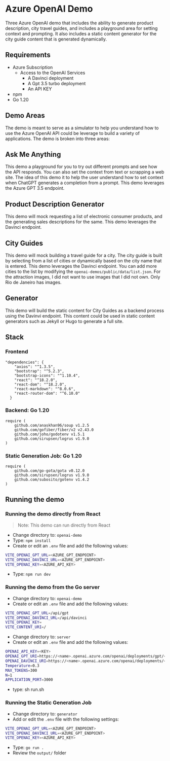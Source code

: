 # Azure OpenAI Demo

Three Azure OpenAI demo that includes the ability to generate product description, city travel guides, and includes a playground area for setting context and prompting. It also includes a static content generator for the city guide content that is generated dynamically.

## Requirements

- Azure Subscription
  - Access to the OpenAI Services
    - A Davinci deployment
    - A Gpt 3.5 turbo deployment
    - An API KEY
- npm
- Go 1.20

## Demo Areas

The demo is meant to serve as a simulator to help you understand how to use the Azure OpenAI API could be leverage to build a variety of applications. The demo is broken into three areas:

## Ask Me Anything

This demo a playground for you to try out different prompts and see how the API responds. You can also set the context from text or scrapping a web site. The idea of this demo it to help the user understand how to set context when ChatGPT generates a completion from a prompt. This demo leverages the Azure GPT 3.5 endpoint.

## Product Description Generator

This demo will mock requesting a list of electronic consumer products, and the generating sales descriptions for the same. This demo leverages the Davinci endpoint.

## City Guides

This demo will mock building a travel guide for a city. The city guide is built by selecting from a list of cities or dynamically based on the city name that is entered. This demo leverages the Davinci endpoint. You can add more cities to the list by modifying the `openai-demos/public/data/list.json`. For the attraction images, I did not want to use images that I did not own. Only Rio de Janeiro has images.

## Generator

This demo will build the static content for City Guides as a backend process using the Davinvi endpoint. This content could be used in static content generators such as Jekyll or Hugo to generate a full site.

## Stack

### Frontend

```text
"dependencies": {
    "axios": "^1.3.5",
    "bootstrap": "^5.2.3",
    "bootstrap-icons": "^1.10.4",
    "react": "^18.2.0",
    "react-dom": "^18.2.0",
    "react-markdown": "^8.0.6",
    "react-router-dom": "^6.10.0"
  }
```

### Backend: Go 1.20

```text
require (
	github.com/anaskhan96/soup v1.2.5
	github.com/gofiber/fiber/v2 v2.43.0
	github.com/joho/godotenv v1.5.1
	github.com/sirupsen/logrus v1.9.0
)
```

### Static Generation Job: Go 1.20

```text
require (
	github.com/go-gota/gota v0.12.0
	github.com/sirupsen/logrus v1.9.0
	github.com/subosito/gotenv v1.4.2
)
```

## Running the demo

### Running the demo directly from React

> Note: This demo can run directly from React

- Change directory to: `openai-demo`
- Type: `npm install`
- Create or edit an `.env` file and add the following values:

```bash
VITE_OPENAI_GPT_URL=<AZURE_GPT_ENDPOINT>
VITE_OPENAI_DAVINCI_URL=<AZURE_GPT_ENDPOINT>
VITE_OPENAI_KEY=<AZURE_API_KEY>
```

- Type: `npm run dev`

### Running the demo from the Go server

- Change directory to: `openai-demo`
- Create or edit an `.env` file and add the following values:

```bash
VITE_OPENAI_GPT_URL=/api/gpt
VITE_OPENAI_DAVINCI_URL=/api/davinci
VITE_OPENAI_KEY=
VITE_CONTENT_URI=/
```

- Change directory to: `server`
- Create or edit an `.env` file and add the following values:

```bash
OPENAI_API_KEY=<KEY>
OPENAI_GPT_URI=https://<name>.openai.azure.com/openai/deployments/gpt/<gpt-deployment-name>/completions?api-version=2023-03-15-preview
OPENAI_DAVINCI_URI=https://<name>.openai.azure.com/openai/deployments/<davinci-deployment-name>/completions?api-version=2022-12-01
Temperature=0.3
MAX_TOKENS=300
N=1
APPLICATION_PORT=3000
```

- type: sh run.sh

### Running the Static Generation Job

- Change directory to: `generator`
- Add or edit the `.env` file with the following settings:

```bash
VITE_OPENAI_GPT_URL=<AZURE_GPT_ENDPOINT>
VITE_OPENAI_DAVINCI_URL=<AZURE_GPT_ENDPOINT>
VITE_OPENAI_KEY=<AZURE_API_KEY>
```

- Type: `go run .`
- Review the `output/` folder

